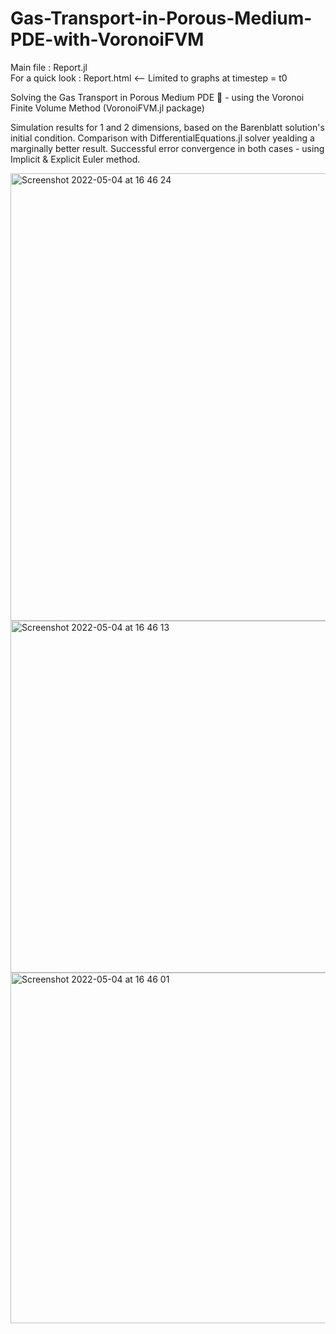 # Gas-Transport-in-Porous-Medium-PDE-with-VoronoiFVM

Main file : Report.jl \
For a quick look : Report.html   <-- Limited to graphs at timestep = t0

Solving the Gas Transport in Porous Medium PDE 🧽 - using the Voronoi Finite Volume Method (VoronoiFVM.jl package)

Simulation results for 1 and 2 dimensions, based on the Barenblatt solution's initial condition.
Comparison with DifferentialEquations.jl solver yealding a marginally better result.
Successful error convergence in both cases - using Implicit & Explicit Euler method.


<img width="716" alt="Screenshot 2022-05-04 at 16 46 24" src="https://user-images.githubusercontent.com/74839077/166706913-1d835c46-f03f-4066-8f8d-12d7feb512f4.png">

<img width="563" alt="Screenshot 2022-05-04 at 16 46 13" src="https://user-images.githubusercontent.com/74839077/166706938-0f2bb087-c6e5-4c5b-94b1-dd65c581d357.png">

<img width="561" alt="Screenshot 2022-05-04 at 16 46 01" src="https://user-images.githubusercontent.com/74839077/166706948-a341777d-a04c-438f-a89d-c2bab23ad903.png">
